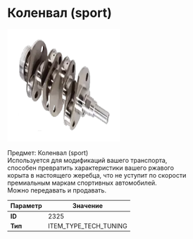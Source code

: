 # Коленвал (sport)

![Item Image](../img/2325.webp?raw=true)

Предмет: Коленвал (sport)<br>Используется для модификаций вашего транспорта, <br>способен превратить характеристики вашего ржавого<br>корыта в настоящего жеребца, что не уступит по скорости<br>премиальным маркам спортивных автомобилей.<br>Можно передавать и продавать.


| Параметр | Значение |
|----------|----------|
| **ID** | 2325 |
| **Тип** | ITEM_TYPE_TECH_TUNING |

